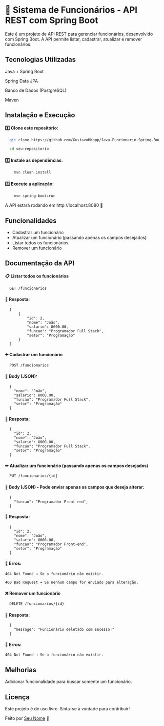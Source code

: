 
# 🏢 Sistema de Funcionários - API REST com Spring Boot

Este é um projeto de API REST para gerenciar funcionários, desenvolvido com Spring Boot. A API permite listar, cadastrar, atualizar e remover funcionários.

## Tecnologias Utilizadas

Java + Spring Boot

Spring Data JPA

Banco de Dados (PostgreSQL)

Maven
## Instalação e Execução

#### 1️⃣ Clone este repositório:

```bash
  git clone https://github.com/GustavoHKopp/Java-Funcionario-Spring-Boot.git

  cd seu-repositorio
```
#### 2️⃣ Instale as dependências:

```bash
    mvn clean install
```

#### 3️⃣ Execute a aplicação:

```bash
    mvn spring-boot:run
```

A API estará rodando em http://localhost:8080 🚀
## Funcionalidades

- Cadastrar um funcionário
- Atualizar um funcionário (passando apenas os campos desejados)
- Listar todos os funcionários
- Remover um funcionário


## Documentação da API

#### 📋 Listar todos os funcionários

```bash
  GET /funcionarios
```

#### 🔹 Resposta:
```http
  [
      {
          "id": 2,
          "nome": "João",
          "salario": 8000.00,
          "funcao": "Programador Full Stack",
          "setor": "Programação"
      }
  ]
```

#### ➕ Cadastrar um funcionário

```bash
  POST /funcionarios
```

#### 🔹 Body (JSON):

```http
  {
    "nome": "João",
    "salario": 8000.00,
    "funcao": "Programador Full Stack",
    "setor": "Programação"
  }
```

#### 🔹 Resposta:
```http
  {
    "id": 2,
    "nome": "João",
    "salario": 8000.00,
    "funcao": "Programador Full Stack",
    "setor": "Programação"
  }
```

#### ✏ Atualizar um funcionário (passando apenas os campos desejados)

```bash
  PUT /funcionarios/{id}
```

#### 🔹 Body (JSON) - Pode enviar apenas os campos que deseja alterar:

```http
  {
    "funcao": "Programador Front-end",
  }
```

#### 🔹 Resposta:
```http
  {
    "id": 2,
    "nome": "João",
    "salario": 8000.00,
    "funcao": "Programador Front-end",
    "setor": "Programação"
  }
```

#### 🔹 Erros:
```http
404 Not Found → Se o funcionário não existir.

400 Bad Request → Se nenhum campo for enviado para alteração.
```

#### ❌ Remover um funcionário

```bash
  DELETE /funcionarios/{id}
```

#### 🔹 Resposta:
```http
  {
    "message": "Funcionário deletado com sucesso!"
  }
```

#### 🔹 Erros:
```http
404 Not Found → Se o funcionário não existir.
```
## Melhorias

Adicionar funcionalidade para buscar somente um funcionário.


## Licença

Este projeto é de uso livre. Sinta-se à vontade para contribuir! 

Feito por [Seu Nome](https://github.com/GustavoHKopp) 🚀

